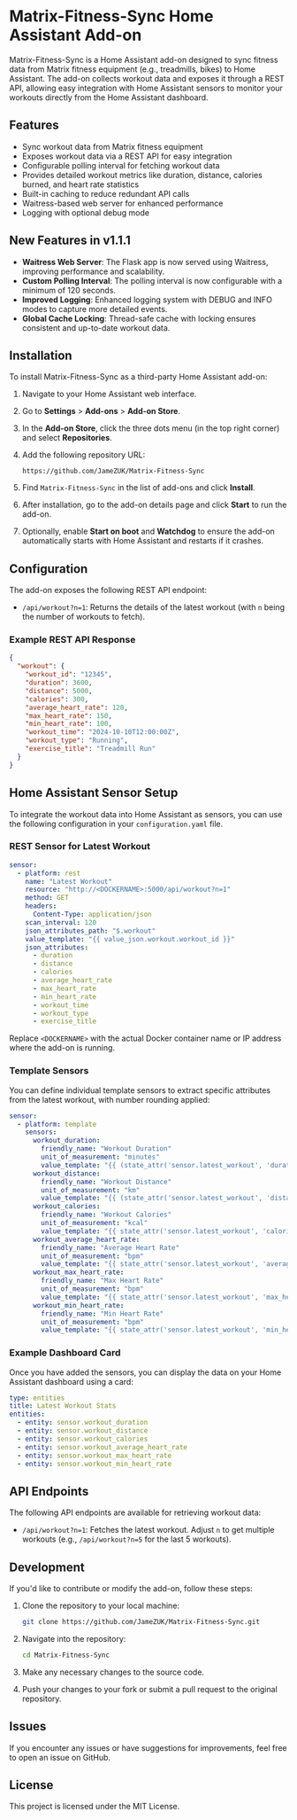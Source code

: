 
# Matrix-Fitness-Sync Home Assistant Add-on

Matrix-Fitness-Sync is a Home Assistant add-on designed to sync fitness data from Matrix fitness equipment (e.g., treadmills, bikes) to Home Assistant. The add-on collects workout data and exposes it through a REST API, allowing easy integration with Home Assistant sensors to monitor your workouts directly from the Home Assistant dashboard.

## Features

- Sync workout data from Matrix fitness equipment
- Exposes workout data via a REST API for easy integration
- Configurable polling interval for fetching workout data
- Provides detailed workout metrics like duration, distance, calories burned, and heart rate statistics
- Built-in caching to reduce redundant API calls
- Waitress-based web server for enhanced performance
- Logging with optional debug mode

## New Features in v1.1.1

- **Waitress Web Server**: The Flask app is now served using Waitress, improving performance and scalability.
- **Custom Polling Interval**: The polling interval is now configurable with a minimum of 120 seconds.
- **Improved Logging**: Enhanced logging system with DEBUG and INFO modes to capture more detailed events.
- **Global Cache Locking**: Thread-safe cache with locking ensures consistent and up-to-date workout data.

## Installation

To install Matrix-Fitness-Sync as a third-party Home Assistant add-on:

1. Navigate to your Home Assistant web interface.

2. Go to **Settings** > **Add-ons** > **Add-on Store**.

3. In the **Add-on Store**, click the three dots menu (in the top right corner) and select **Repositories**.

4. Add the following repository URL:
   ```
   https://github.com/JameZUK/Matrix-Fitness-Sync
   ```

5. Find `Matrix-Fitness-Sync` in the list of add-ons and click **Install**.

6. After installation, go to the add-on details page and click **Start** to run the add-on.

7. Optionally, enable **Start on boot** and **Watchdog** to ensure the add-on automatically starts with Home Assistant and restarts if it crashes.

## Configuration

The add-on exposes the following REST API endpoint:

- `/api/workout?n=1`: Returns the details of the latest workout (with `n` being the number of workouts to fetch).

### Example REST API Response

```json
{
  "workout": {
    "workout_id": "12345",
    "duration": 3600,
    "distance": 5000,
    "calories": 300,
    "average_heart_rate": 120,
    "max_heart_rate": 150,
    "min_heart_rate": 100,
    "workout_time": "2024-10-10T12:00:00Z",
    "workout_type": "Running",
    "exercise_title": "Treadmill Run"
  }
}
```

## Home Assistant Sensor Setup

To integrate the workout data into Home Assistant as sensors, you can use the following configuration in your `configuration.yaml` file.

### REST Sensor for Latest Workout

```yaml
sensor:
  - platform: rest
    name: "Latest Workout"
    resource: "http://<DOCKERNAME>:5000/api/workout?n=1"
    method: GET
    headers:
      Content-Type: application/json
    scan_interval: 120
    json_attributes_path: "$.workout"
    value_template: "{{ value_json.workout.workout_id }}"
    json_attributes:
      - duration
      - distance
      - calories
      - average_heart_rate
      - max_heart_rate
      - min_heart_rate
      - workout_time
      - workout_type
      - exercise_title
```

Replace `<DOCKERNAME>` with the actual Docker container name or IP address where the add-on is running.

### Template Sensors

You can define individual template sensors to extract specific attributes from the latest workout, with number rounding applied:

```yaml
sensor:
  - platform: template
    sensors:
      workout_duration:
        friendly_name: "Workout Duration"
        unit_of_measurement: "minutes"
        value_template: "{{ (state_attr('sensor.latest_workout', 'duration') | int / 60) | round(2) }}"
      workout_distance:
        friendly_name: "Workout Distance"
        unit_of_measurement: "km"
        value_template: "{{ (state_attr('sensor.latest_workout', 'distance') | float / 1000) | round(2) }}"
      workout_calories:
        friendly_name: "Workout Calories"
        unit_of_measurement: "kcal"
        value_template: "{{ state_attr('sensor.latest_workout', 'calories') | round(2) }}"
      workout_average_heart_rate:
        friendly_name: "Average Heart Rate"
        unit_of_measurement: "bpm"
        value_template: "{{ state_attr('sensor.latest_workout', 'average_heart_rate') | round(2) }}"
      workout_max_heart_rate:
        friendly_name: "Max Heart Rate"
        unit_of_measurement: "bpm"
        value_template: "{{ state_attr('sensor.latest_workout', 'max_heart_rate') | round(2) }}"
      workout_min_heart_rate:
        friendly_name: "Min Heart Rate"
        unit_of_measurement: "bpm"
        value_template: "{{ state_attr('sensor.latest_workout', 'min_heart_rate') | round(2) }}"
```

### Example Dashboard Card

Once you have added the sensors, you can display the data on your Home Assistant dashboard using a card:

```yaml
type: entities
title: Latest Workout Stats
entities:
  - entity: sensor.workout_duration
  - entity: sensor.workout_distance
  - entity: sensor.workout_calories
  - entity: sensor.workout_average_heart_rate
  - entity: sensor.workout_max_heart_rate
  - entity: sensor.workout_min_heart_rate
```

## API Endpoints

The following API endpoints are available for retrieving workout data:

- `/api/workout?n=1`: Fetches the latest workout. Adjust `n` to get multiple workouts (e.g., `/api/workout?n=5` for the last 5 workouts).

## Development

If you'd like to contribute or modify the add-on, follow these steps:

1. Clone the repository to your local machine:
   ```bash
   git clone https://github.com/JameZUK/Matrix-Fitness-Sync.git
   ```

2. Navigate into the repository:
   ```bash
   cd Matrix-Fitness-Sync
   ```

3. Make any necessary changes to the source code.

4. Push your changes to your fork or submit a pull request to the original repository.

## Issues

If you encounter any issues or have suggestions for improvements, feel free to open an issue on GitHub.

## License

This project is licensed under the MIT License.
